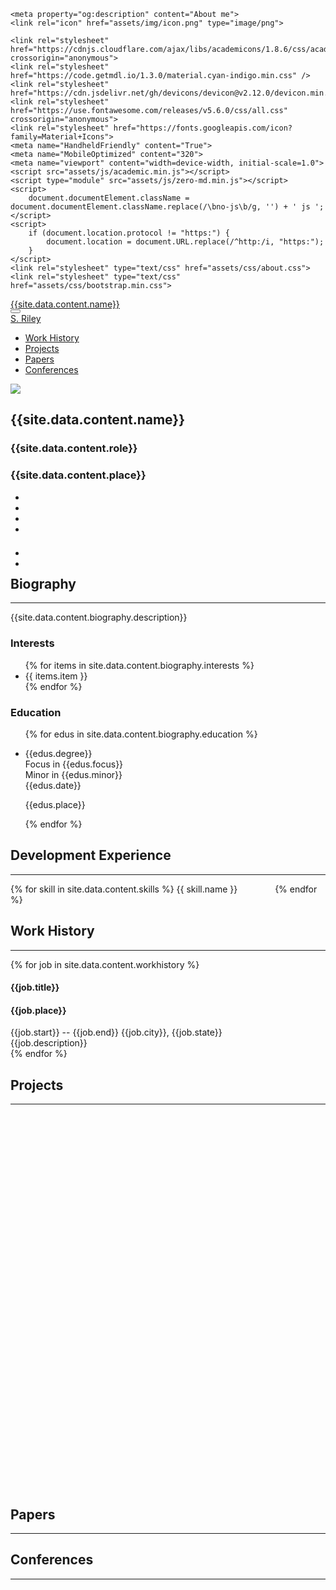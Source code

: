 <head>
	<link rel="canonical" href="about.html">
	<meta property="og:url" content="about.html">

	<meta property="og:description" content="About me">
	<link rel="icon" href="assets/img/icon.png" type="image/png">

	<link rel="stylesheet" href="https://cdnjs.cloudflare.com/ajax/libs/academicons/1.8.6/css/academicons.min.css" crossorigin="anonymous">
	<link rel="stylesheet" href="https://code.getmdl.io/1.3.0/material.cyan-indigo.min.css" />
	<link rel="stylesheet" href="https://cdn.jsdelivr.net/gh/devicons/devicon@v2.12.0/devicon.min.css">
	<link rel="stylesheet" href="https://use.fontawesome.com/releases/v5.6.0/css/all.css" crossorigin="anonymous">
	<link rel="stylesheet" href="https://fonts.googleapis.com/icon?family=Material+Icons">
    <meta name="HandheldFriendly" content="True">
	<meta name="MobileOptimized" content="320">
	<meta name="viewport" content="width=device-width, initial-scale=1.0">
	<script src="assets/js/academic.min.js"></script>
	<script type="module" src="assets/js/zero-md.min.js"></script>
	<script>
		document.documentElement.className = document.documentElement.className.replace(/\bno-js\b/g, '') + ' js ';
	</script>
	<script>
        if (document.location.protocol != "https:") {
            document.location = document.URL.replace(/^http:/i, "https:");
        }
	</script>
	<link rel="stylesheet" type="text/css" href="assets/css/about.css">
	<link rel="stylesheet" type="text/css" href="assets/css/bootstrap.min.css">
</head>
<body id="top" data-spy="scroll" data-target="#navbar-main" class="dark" data-offset="71">
    <nav class="navbar navbar-expand-lg navbar-dark compensate-for-scrollbar" id="navbar-main">
        <div class="container">
            <div class="d-none d-lg-inline-flex">
                <a class="navbar-brand" href=".">{{site.data.content.name}}</a>
            </div>
            <button type="button" class="navbar-toggler" data-toggle="collapse" data-target="#navbar-content" aria-controls="navbar" aria-expanded="false" aria-label="Toggle navigation">
                <span>
                    <i class="fas fa-bars"></i>
                </span>
            </button>
            <div class="navbar-brand-mobile-wrapper d-inline-flex d-lg-none">
                <a class="navbar-brand" href=".">S. Riley</a>
            </div>
            <div class="navbar-collapse main-menu-item collapse justify-content-start" id="navbar-content">
                <ul class="navbar-nav d-md-inline-flex">
                    <li class="nav-item">
                        <a class="nav-link " href="#experience" data-target="#experience">
                            <span>Work History</span>
                        </a>
                    </li>
                    <li class="nav-item">
                        <a class="nav-link " href="#projects" data-target="#projects">
                            <span>Projects</span>
                        </a>
                    </li>
                    <li class="nav-item">
                        <a class="nav-link " href="#papers" data-target="#papers">
                            <span>Papers</span>
                        </a>
                    </li>
                    <li class="nav-item">
                        <a class="nav-link " href="#conferences" data-target="#conferences">
                            <span>Conferences</span>
                        </a>
                    </li>
                </ul>
            </div>
        </div>
    </nav>
    <div id="main" role="main">
        <section class="home-section">
            <div class="container">
                <div class="row">
                    <div class="col-12 col-lg-4">
                        <div id="profile">
                            <img class="portrait" src="{{site.data.content.profile}}">
                            <div class="portrait-title">
                                <h2>{{site.data.content.name}}</h2>
                                <h3>{{site.data.content.role}}</h3>
                                <h3 itemprop="worksFor" itemscope itemtype="http://schema.org/Organization">
                                    <span>{{site.data.content.place}}</span>
                                </h3>
                            </div>
                            <ul class="network-icon" aria-hidden="true">
                                <li>
                                    <a itemprop="sameAs" target="_blank" href="mailto:me@sriley.dev">
                                        <i class="fas fa-envelope big-icon" id="mail"></i>
                                    </a>
                                </li>
                                <li>
                                    <a itemprop="sameAs" target="_blank" href="https://github.sriley.dev" rel="noopener">
                                        <i class="fab fa-github big-icon" id="git"></i>
                                    </a>
                                </li>
                                <li>
                                    <a itemprop="sameAs" target="_blank" href="https://orcid.org/0000-0001-7949-9163" rel="noopener">
                                        <i class="ai ai-orcid big-icon" id="orcid"></i>
                                    </a>
                                </li>
                                <li>
                                    <a itemprop="sameAs" target="_blank" href="https://rgate.sriley.dev" rel="noopener">
                                        <i class="ai ai-researchgate big-icon" id="rgate"></i>
                                    </a>
                                </li>
                            </ul>
                            <br>
                            <ul class="network-icon" aria-hidden="true" style="margin-top: -10px">
                                <li>
                                    <a itemprop="sameAs" target="_blank" href="https://cv.sriley.dev" rel="noopener">
                                        <i class="fas fa-file-pdf big-icon"></i>
                                    </a>
                                </li>
                                <li>
                                    <a itemprop="sameAs" target="_blank" href="https://board.sriley.dev">
                                        <div>
                                            <i class="fab fa-trello big-icon"></i>
                                        </div>
                                    </a>
                                </li>
                            </ul>
                        </div>
                    </div>
                    <div class="col-12 col-lg-8">
                        <h1>Biography</h1><hr>
                        <p>{{site.data.content.biography.description}}</p>
                        <div class="row">
                            <h3>Interests</h3>
                            <ul class="ul-interests">
                                {% for items in site.data.content.biography.interests %}
                                    <li>{{ items.item }}</li>
                                {% endfor %}
                            </ul> 
                        </div>
                        <div class="row">
                            <h3>Education</h3>
                            <ul class="ul-edu fa-ul">
                                {% for edus in site.data.content.biography.education %}
                                <li>
                                    <i class="fa-li fas fa-graduation-cap"></i>
                                    <div class="description">
                                        <p class="course">
                                             <div>{{edus.degree}}</div>
                                             <div>Focus in {{edus.focus}}<br>Minor in {{edus.minor}}</div>
                                             <div>{{edus.date}}</div>
                                         </p>
                                        <p class="institution">{{edus.place}}</p>
                                    </div>                                    
                                </li>
                                {% endfor %}
                            </ul>
                        </div>
                    </div>
                </div>
            </div>
        </section>
        <section class="home-section">
            <div class="container">
                <div class="row">
                    <div class="col-12 col-lg-4"></div>
                    <div class="col-12 col-lg-8">
                        <h1>Development Experience</h1><hr>
                        <p>
                        {% for skill in site.data.content.skills %}
                            <span class="mdl-chip mdl-chip--contact" style="height: 64px; margin-right: 56px; text-align: left;">
                                <span class="mdl-chip__contact mdl-color-text--white" style="height: 64px; font-size: 42px; line-height: 64px; width: 64px; background-color: #be6db6;">
                                    <i class="material-icons {{ skill.icon }}" style="color: #23252f; line-height: 1.5"></i>
                                </span>
                                <span class="mdl-chip__text" style="font-size: 14px">
                                    {{ skill.name }}
                                </span>
                            </span>
                        {% endfor %}
                    </p>
                    </div>
                </div>
            </div>
        </section>
        <section class="home-section">
            <div class="container">
                <div class="row">
                    <div class="col-12 col-lg-4"></div>
                    <div class="col-12 col-lg-8">
                        <h1>Work History</h1><hr>
                        <p>
                            {% for job in site.data.content.workhistory %} 
                                <div class="col-12 col-lg-8">
                                    <div class="row experience">
                                        <div class="col py-2">
                                        <div class="card">
                                            <div class="card-body">
                                                <h4 class="card-title exp-title text-muted mt-0 mb-1">
                                                    {{job.title}}
                                                </h4>
                                                <h4 class="card-title exp-company text-muted my-0">
                                                    {{job.place}}</h4>
                                                <div class="text-muted exp-meta">
                                                    {{job.start}} -- {{job.end}}
                                                    <span class='middot-divider'></span> 
                                                    {{job.city}}, {{job.state}}
                                                </div>
                                                <div class="col-auto text-center flex-column d-none d-sm-flex">
                                                    {{job.description}}
                                                </div>
                                            </div>
                                        </div>
                                    </div>
                                    </div>
                                </div>
                            {% endfor %}
                        </p>
                    </div>
                </div>
            </div>
        </section>
        <section class="home-section">
            <div class="container">
                <div class="row">
                    <div class="col-12 col-lg-4"></div>
                    <div class="col-12 col-lg-8">
                        <h1>Projects</h1><hr>
                        <div class="isotope projects-container js-layout-masonry" style="top: 0px; height: 600px;">
                            <div id="carousel-proj" class="carousel slide" data-ride="carousel">
                                <div class="carousel-inner" id="projs" style="top: 0px; position: absolute;"></div>
                            </div>
                                <ol class="carousel-indicators" id="carousel-tabs"></ol>
                                <a class="carousel-control-prev" data-target="#carousel-proj" role="button" data-slide="prev">
                                  <span class="carousel-control-prev-icon"></span>
                                </a>
                                <a class="carousel-control-next" data-target="#carousel-proj" role="button" data-slide="next">
                                  <span class="carousel-control-next-icon"></span>
                                </a>
                        </div>
                    </div>
                </div>
            </div>
        </section>
        <section id="papers" class="home-section wg-featured">
            <div class="container">
                <div class="row">
                    <div class="col-xs-12 col-md-4 section-heading">
                        <h1>Papers</h1><hr/>
                    </div>
                    <div class="col-12 col-lg-8" id="paper"></div>
                </div>
            </div>
        </section>
        <section id="conferences" class="home-section wg-featured">
            <div class="container">
                <div class="row">
                    <div class="col-xs-12 col-md-4 section-heading">
                        <h1>Conferences</h1><hr/>
                    </div>
                    <div class="col-12 col-lg-8">
                        <div class="isotope projects-container js-layout-masonry" style="top: 0px; height: 1050px;">
                            <div id="carousel-conf" class="carousel slide" data-ride="carousel">
                                <div class="carousel-inner" id="conference" style="top: 0px; position: absolute;"></div>
                            </div>
                                <ol class="carousel-indicators" id="carousel-tabs1"></ol>
                                <a class="carousel-control-prev" data-target="#carousel-conf" role="button" data-slide="prev">
                                  <span class="carousel-control-prev-icon"></span>
                                </a>
                                <a class="carousel-control-next" data-target="#carousel-conf" role="button" data-slide="next">
                                  <span class="carousel-control-next-icon"></span>
                                </a>
                        </div>
                    </div>
                </div>
            </div>
        </section>
    </div>
</body>
